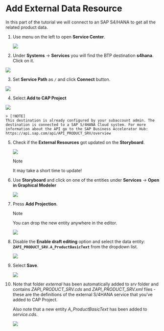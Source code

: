 # Add External Data Resource  

In this part of the tutorial we will connect to an SAP S4/HANA to get all the related product data.

1. Use menu on the left to open **Service Center**.

    ![](./images/251-4_Screenshot_36.png)

2. Under  **Systems** -> **Services** you will find the BTP destination **s4hana**. Click on it.

![](vx_images/319310789511843.png)

3. Set **Service Path** as `/` and click **Connect** button.

![](vx_images/264542077123251.png)

4. Select **Add to CAP Project**

![](vx_images/295740595321692.png)


    

    > [!NOTE]
    This destination is already configured by your subaccount admin. The destination is connected to a SAP S/4HANA Cloud system. For more information about the API go to the SAP Business Accelerator Hub: https://api.sap.com/api/API_PRODUCT_SRV/overview

5. Check if the **External Resources** got updated on the **Storyboard**.

   ![](vx_images/455899486006187.png)

    > [!NOTE]
    It may take a short time to update!

6.  Use **Storyboard** and click on one of the entities under **Services** -> **Open in Graphical Modeler**

    ![](./images/251-4_Screenshot_25.png)

7. Press **Add Projection**.

    >[!NOTE]
    You can drop the new entity anywhere in the editor.

    ![](./images/251-5_Screenshot_39.png)

8. Disable the **Enable draft editing** option and select the data entity: **`ZAPI_PRODUCT_SRV.A_ProductBasicText`** from the dropdown list.

    ![](./images/251-5_Screenshot_40.png)

9.  Select **Save**.

    ![](./images/251-5_Screenshot_41.png)

10. Note that folder *external* has been automatically added to *srv* folder and contains *ZAPI_PRODUCT_SRV.cds* and *ZAPI_PRODUCT_SRV.xml* files - these are the definitions of the external S/4HANA service that you've added to CAP Project.

    Also note that a new entity *A_ProductBasicText* has been added to *service.cds*.

    ![](./images/42.png)
